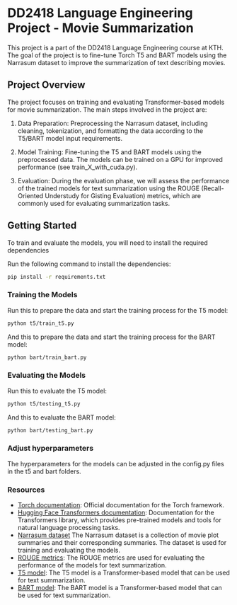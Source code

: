 # DD2418 Language Engineering Project - Movie Summarization

This project is a part of the DD2418 Language Engineering course at KTH. The goal of the project is to fine-tune Torch T5 and BART models using the Narrasum dataset to improve the summarization of text describing movies.

## Project Overview

The project focuses on training and evaluating Transformer-based models for movie summarization. The main steps involved in the project are:

1. Data Preparation: Preprocessing the Narrasum dataset, including cleaning, tokenization, and formatting the data according to the T5/BART model input requirements.

2. Model Training: Fine-tuning the T5 and BART models using the preprocessed data. The models can be trained on a GPU for improved performance (see train_X_with_cuda.py).

3. Evaluation: During the evaluation phase, we will assess the performance of the trained models for text summarization using the ROUGE (Recall-Oriented Understudy for Gisting Evaluation) metrics, which are commonly used for evaluating summarization tasks.

## Getting Started
To train and evaluate the models, you will need to install the required dependencies

Run the following command to install the dependencies:
``` bash
pip install -r requirements.txt
```

### Training the Models
Run this to prepare the data and start the training process for the T5 model:

``` bash
python t5/train_t5.py
```

And this to prepare the data and start the training process for the BART model:

``` bash
python bart/train_bart.py
```

### Evaluating the Models
Run this to evaluate the T5 model:

``` bash
python t5/testing_t5.py
```

And this to evaluate the BART model:

``` bash
python bart/testing_bart.py
```

### Adjust hyperparameters
The hyperparameters for the models can be adjusted in the config.py files in the t5 and bart folders.



### Resources
- [Torch documentation](https://pytorch.org/docs/stable/index.html): Official documentation for the Torch framework.
- [Hugging Face Transformers documentation](https://huggingface.co/transformers/): Documentation for the Transformers library, which provides pre-trained models and tools for natural language processing tasks.
- [Narrasum dataset](https://github.com/zhaochaocs/narrasum) The Narrasum dataset is a collection of movie plot summaries and their corresponding summaries. The dataset is used for training and evaluating the models.
- [ROUGE metrics](https://en.wikipedia.org/wiki/ROUGE_(metric)): The ROUGE metrics are used for evaluating the performance of the models for text summarization.
- [T5 model](https://arxiv.org/abs/1910.10683): The T5 model is a Transformer-based model that can be used for text summarization.
- [BART model](https://arxiv.org/abs/1910.13461): The BART model is a Transformer-based model that can be used for text summarization.